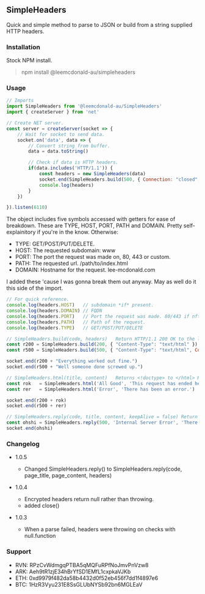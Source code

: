 ## SimpleHeaders
Quick and simple method to parse to JSON or build from a string supplied HTTP headers.

### Installation
Stock NPM install.
> npm install @leemcdonald-au/simpleheaders

### Usage
```javascript
// Imports
import SimpleHeaders from '@leemcdonald-au/SimpleHeaders'
import { createServer } from 'net'

// Create NET server.
const server = createServer(socket => {
    // Wait for socket to send data.
    socket.on('data', data => {
        // Convert string from buffer.
        data = data.toString()

        // Check if data is HTTP headers.
        if(data.includes('HTTP/1.1')) {
            const headers = new SimpleHeaders(data)
            socket.end(SimpleHeaders.build(500, { Connection: "closed", "Content-Type": "text/html" }) + SimpleHeaders.html('Error 500', '<b>Error 500</b>: Internal Server Error'))
            console.log(headers)
        }
    })

}).listen(6110)
```

The object includes five symbols accessed with getters for ease of breakdown. These are TYPE, HOST, PORT, PATH and DOMAIN. Pretty self-explainitory if you're in the know. Otherwise:
- TYPE: GET/POST/PUT/DELETE.
- HOST: The requested subdomain: www
- PORT: The port the request was made on, 80, 443 or custom.
- PATH: The requested url. /path/to/index.html
- DOMAIN: Hostname for the request. lee-mcdonald.com

I added these 'cause I was gonna break them out anyway. May as well do it this side of the import.

```javascript
// For quick reference.
console.log(headers.HOST)   // subdomain *if* present.
console.log(headers.DOMAIN) // FQDN
console.log(headers.PORT)   // Port the request was made. 80/443 if nft routes those requests as mine does.
console.log(headers.PATH)   // Path of the request.
console.log(headers.TYPE)   // GET/POST/PUT/DELETE

// SimpleHeaders.build(code, headers)   Return HTTP/1.1 200 OK to the last supplied header. Or whatever code you provide.
const r200 = SimpleHeaders.build(200, { "Content-Type": "text/html" })    // Everything is A-OK!
const r500 = SimpleHeaders.build(500, { "Content-Type": "text/html", Connection: 'closed' })  // Uhoh.

socket.end(r200 + "Everything worked out fine.")
socket.end(r500 + "Well someone done screwed up.")

// SimpleHeaders.html(title, content)   Returns <!doctype> to </html> HTML5 compliant code.
const rok   = SimpleHeaders.html('All Good', 'This request has ended here.')
const rer   = SimpleHeaders.html('Error', 'There has been an error.')

socket.end(r200 + rok)
socket.end(r500 + rer)

// SimpleHeaders.reply(code, title, content, keepAlive = false) Return a full headers + HTML compliant response. Kills connection by default.
const ohshi = SimpleHeaders.reply(500, 'Internal Server Error', 'There has been an internal server error, request cannot be answered.', { "Content-Type": "text/html", Connection: "closed" })
socket.end(ohshi)
```

### Changelog
- 1.0.5
    - Changed SimpleHeaders.reply() to SimpleHeaders.reply(code, page_title, page_content, headers)
    
- 1.0.4
    - Encrypted headers return null rather than throwing.
    - added close()

- 1.0.3
    - When a parse failed, headers were throwing on checks with null.function


### Support
- RVN: RPzCvWdmgqPTBA5qMQFuRPfNoJmvPnVzw8
- ARK: Aeh9tR1zjE34hBrYfSD1EMfL1cxpkaVJKb
- ETH: 0xd9979f482da58b4432d0f52eb456f7dd1f4897e6
- BTC: 1HzR3Vyu231E8SsGLUbNYSb92bn6MGLEaV